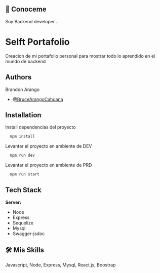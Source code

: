 ## 🚀 Conoceme
Soy Backend developer...
# Selft Portafolio
Creacion de mi portafolio personal  para mostrar todo 
lo aprendido en el mundo de backend
## Authors
Brandon Arango
- [@BruceArangoCahuana](https://github.com/BruceArangoCahuana)
## Installation
Install dependencias del proyecto
```bash
  npm install 
```
Levantar el proyecto en ambiente de DEV
```bash
  npm run dev 
```
Levantar el proyecto en ambiente de PRD
```bash
  npm run start
```
## Tech Stack

**Server:**
- Node
- Express
- Sequelize
- Mysql
- Swagger-jsdoc

## 🛠 Mis Skills
Javascript, Node, Express, Mysql, React.js, Boostrap